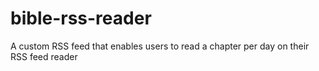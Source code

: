# bible-rss-reader
A custom RSS feed that enables users to read a chapter per day on their RSS feed reader
